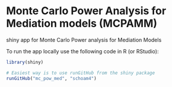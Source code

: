 # Monte Carlo Power Analysis for Mediation models (MCPAMM)

shiny app for Monte Carlo Power analysis for Mediation Models

To run the app locally use the following code in R (or RStudio):

```R
library(shiny)

# Easiest way is to use runGitHub from the shiny package
runGitHub("mc_pow_med", "schoam4")
```
